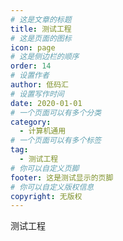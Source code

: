 ```yaml
---
# 这是文章的标题
title: 测试工程
# 这是页面的图标
icon: page
# 这是侧边栏的顺序
order: 14
# 设置作者
author: 低码汇
# 设置写作时间
date: 2020-01-01
# 一个页面可以有多个分类
category:
  - 计算机通用
# 一个页面可以有多个标签
tag:
  - 测试工程
# 你可以自定义页脚
footer: 这是测试显示的页脚
# 你可以自定义版权信息
copyright: 无版权
---
```

测试工程
